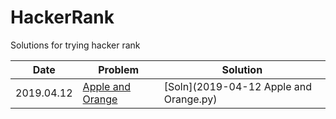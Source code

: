 # HackerRank
Solutions for trying hacker rank

Date | Problem | Solution
--- | --- | ---
2019.04.12 | [Apple and Orange](https://www.hackerrank.com/challenges/apple-and-orange/) | [Soln](2019-04-12 Apple and Orange.py)

